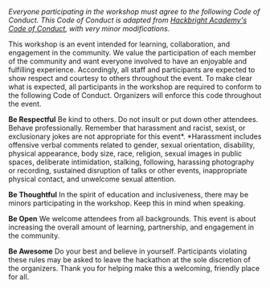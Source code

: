 _Everyone participating in the workshop must agree to the following Code of Conduct. This Code of Conduct is adapted from [Hackbright Academy's Code of Conduct](https://hackbrightacademy.com/code-of-conduct-for-hackathons/), with very minor modifications._

This workshop is an event intended for learning, collaboration, and engagement in the community. We value the participation of each member of the community and want everyone involved to have an enjoyable and fulfilling experience. Accordingly, all staff and participants are expected to show respect and courtesy to others throughout the event. To make clear what is expected, all participants in the workshop are required to conform to the following Code of Conduct. Organizers will enforce this code throughout the event.

**Be Respectful** Be kind to others. Do not insult or put down other attendees. Behave professionally. Remember that harassment and racist, sexist, or exclusionary jokes are not appropriate for this event*. *Harassment includes offensive verbal comments related to gender, sexual orientation, disability, physical appearance, body size, race, religion, sexual images in public spaces, deliberate intimidation, stalking, following, harassing photography or recording, sustained disruption of talks or other events, inappropriate physical contact, and unwelcome sexual attention.

**Be Thoughtful** In the spirit of education and inclusiveness, there may be minors participating in the workshop. Keep this in mind when speaking.

**Be Open** We welcome attendees from all backgrounds. This event is about increasing the overall amount of learning, partnership, and engagement in the community.

**Be Awesome** Do your best and believe in yourself. Participants violating these rules may be asked to leave the hackathon at the sole discretion of the organizers. Thank you for helping make this a welcoming, friendly place for all.
